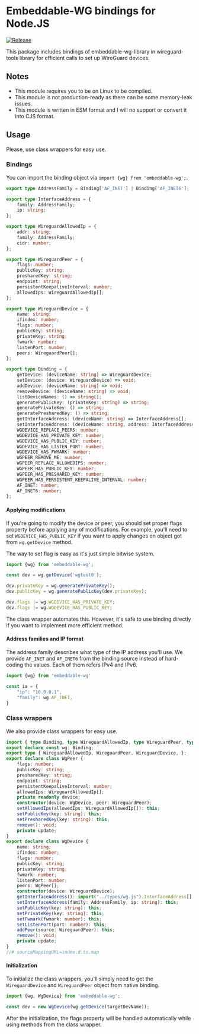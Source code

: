 # Embeddable-WG bindings for Node.JS

[![Release](https://github.com/seia-soto/embeddable-wg/actions/workflows/build.yml/badge.svg)](https://github.com/seia-soto/embeddable-wg/actions/workflows/build.yml)

This package includes bindings of embeddable-wg-library in wireguard-tools library for efficient calls to set up WireGuard devices.

## Notes

- This module requires you to be on Linux to be compiled.
- This module is not production-ready as there can be some memory-leak issues.
- This module is written in ESM format and I will no support or convert it into CJS format.

## Usage

Please, use class wrappers for easy use.

### Bindings

You can import the binding object via `import {wg} from 'embeddable-wg';`.

```typescript
export type AddressFamily = Binding['AF_INET'] | Binding['AF_INET6'];

export type InterfaceAddress = {
	family: AddressFamily;
	ip: string;
};

export type WireguardAllowedIp = {
	addr: string;
	family: AddressFamily;
	cidr: number;
};

export type WireguardPeer = {
	flags: number;
	publicKey: string;
	presharedKey: string;
	endpoint: string;
	persistentKeepaliveInterval: number;
	allowedIps: WireguardAllowedIp[];
};

export type WireguardDevice = {
	name: string;
	ifindex: number;
	flags: number;
	publicKey: string;
	privateKey: string;
	fwmark: number;
	listenPort: number;
	peers: WireguardPeer[];
};

export type Binding = {
	getDevice: (deviceName: string) => WireguardDevice;
	setDevice: (device: WireguardDevice) => void;
	addDevice: (deviceName: string) => void;
	removeDevice: (deviceName: string) => void;
	listDeviceNames: () => string[];
	generatePublicKey: (privateKey: string) => string;
	generatePrivateKey: () => string;
	generatePresharedKey: () => string;
	getInterfaceAddress: (deviceName: string) => InterfaceAddress[];
	setInterfaceAddress: (deviceName: string, address: InterfaceAddress) => void;
	WGDEVICE_REPLACE_PEERS: number;
	WGDEVICE_HAS_PRIVATE_KEY: number;
	WGDEVICE_HAS_PUBLIC_KEY: number;
	WGDEVICE_HAS_LISTEN_PORT: number;
	WGDEVICE_HAS_FWMARK: number;
	WGPEER_REMOVE_ME: number;
	WGPEER_REPLACE_ALLOWEDIPS: number;
	WGPEER_HAS_PUBLIC_KEY: number;
	WGPEER_HAS_PRESHARED_KEY: number;
	WGPEER_HAS_PERSISTENT_KEEPALIVE_INTERVAL: number;
	AF_INET: number;
	AF_INET6: number;
};
```

#### Applying modifications

If you're going to modify the device or peer, you should set proper flags property before applying any of modifications.
For example, you'll need to set `WGDEVICE_HAS_PUBLIC_KEY` if you want to apply changes on object got from `wg.getDevice` method.

The way to set flag is easy as it's just simple bitwise system.

```typescript
import {wg} from 'embeddable-wg';

const dev = wg.getDevice('wgtest0');

dev.privateKey = wg.generatePrivateKey();
dev.publicKey = wg.generatePublicKey(dev.privateKey);

dev.flags |= wg.WGDEVICE_HAS_PRIVATE_KEY;
dev.flags |= wg.WGDEVICE_HAS_PUBLIC_KEY;
```

The class wrapper automates this.
However, it's safe to use binding directly if you want to implement more efficient method.

#### Address families and IP format

The address family describes what type of the IP address you'll use.
We provide `AF_INET` and `AF_INET6` from the binding source instead of hard-coding the values.
Each of them refers IPv4 and IPv6.

```typescript
import {wg} from 'embeddable-wg'

const ia = {
    "ip": "10.0.0.1",
    "family": wg.AF_INET,
}
```

### Class wrappers

We also provide class wrappers for easy use.

```typescript
import { type Binding, type WireguardAllowedIp, type WireguardPeer, type WireguardDevice, type AddressFamily } from '../types/wg.js';
export declare const wg: Binding;
export type { WireguardAllowedIp, WireguardPeer, WireguardDevice, };
export declare class WgPeer {
    flags: number;
    publicKey: string;
    presharedKey: string;
    endpoint: string;
    persistentKeepaliveInterval: number;
    allowedIps: WireguardAllowedIp[];
    private readonly device;
    constructor(device: WgDevice, peer: WireguardPeer);
    setAllowedIps(allowedIps: WireguardAllowedIp[]): this;
    setPublicKey(key: string): this;
    setPresharedKey(key: string): this;
    remove(): void;
    private update;
}
export declare class WgDevice {
    name: string;
    ifindex: number;
    flags: number;
    publicKey: string;
    privateKey: string;
    fwmark: number;
    listenPort: number;
    peers: WgPeer[];
    constructor(device: WireguardDevice);
    getInterfaceAddress(): import("../types/wg.js").InterfaceAddress[];
    setInterfaceAddress(family: AddressFamily, ip: string): this;
    setPublicKey(key: string): this;
    setPrivateKey(key: string): this;
    setFwmark(fwmark: number): this;
    setListenPort(port: number): this;
    addPeer(source: WireguardPeer): this;
    remove(): void;
    private update;
}
//# sourceMappingURL=index.d.ts.map
```

#### Initialization

To initialize the class wrappers, you'll simply need to get the `WireguardDevice` and `WireguardPeer` object from native binding.

```typescript
import {wg, WgDevice} from 'embeddable-wg';

const dev = new WgDevice(wg.getDevice(targetDevName));
```

After the initialization, the flags property will be handled automatically while using methods from the class wrapper.
